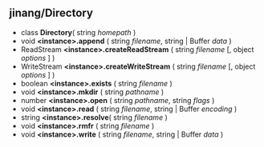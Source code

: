 ##	jinang/Directory

*   class       __Directory__( string *homepath* )
*   void        __\<instance\>.append__ ( string *filename*, string | Buffer *data* )
*   ReadStream  __\<instance\>.createReadStream__  ( string *filename* [, object *options* ] )
*   WriteStream __\<instance\>.createWriteStream__ ( string *filename* [, object *options* ] )
*   boolean     __\<instance\>.exists__ ( string *filename* )
*   void        __\<instance\>.mkdir__  ( string *pathname* )
*   number      __\<instance\>.open__   ( string *pathname*, string *flags* )
*   void        __\<instance\>.read__   ( string *filename*, string | Buffer *encoding* )
*   string      __\<instance\>.resolve__( string *filename* )
*   void        __\<instance\>.rmfr__   ( string *filename* )
*   void        __\<instance\>.write__  ( string *filename*, string | Buffer *data* )
